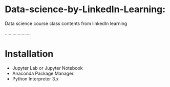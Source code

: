 # Data-science-by-LinkedIn-Learning:

Data science course class contents from linkedIn learning

....................

# Installation
* Jupyter Lab or Jupyter Notebook
* Anaconda Package Manager.
* Python Interpreter 3.x
